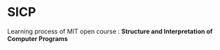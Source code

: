 # SICP

Learning process of MIT open course : **Structure and Interpretation of Computer Programs**

 